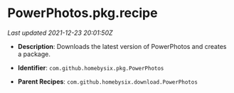 # PowerPhotos.pkg.recipe

_Last updated 2021-12-23 20:01:50Z_

- **Description**: Downloads the latest version of PowerPhotos and creates a package.

- **Identifier**: `com.github.homebysix.pkg.PowerPhotos`

- **Parent Recipes**: `com.github.homebysix.download.PowerPhotos`
